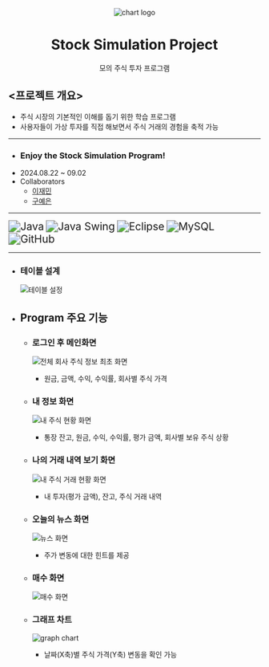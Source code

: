 <p align="center">
	<img src="https://github.com/user-attachments/assets/7e845990-cdbe-4990-8c58-1474ebbcc998" alt="chart logo">
</p>
 <h1 align="center">
	 Stock Simulation Project
 </h1>
<div align="center">
    모의 주식 투자 프로그램
</div>

## <프로젝트 개요>
- 주식 시장의 기본적인 이해를 돕기 위한 학습 프로그램
- 사용자들이 가상 투자를 직접 해보면서 주식 거래의 경험을 축적 가능
---
- ### Enjoy the Stock Simulation Program!
- 2024.08.22 ~ 09.02 
- Collaborators
	- [이재민](https://github.com/qwer123toy)
	- [구예은](https://github.com/goho11)
---
<img src="https://img.shields.io/badge/Java-007396?style=for-the-badge&logo=openJDK&logoColor=white" alt="Java" style="zoom: 1.5;" /> <img src="https://img.shields.io/badge/Java_Swing-5382A1?style=for-the-badge&logo=java&logoColor=white" alt="Java Swing" style="zoom: 1.5;" /> <img src="https://img.shields.io/badge/Eclipse-2C2255?style=for-the-badge&logo=eclipse&logoColor=white" alt="Eclipse" style="zoom: 1.5;" /> <img src="https://img.shields.io/badge/MySQL-4479A1?style=for-the-badge&logo=mysql&logoColor=white" alt="MySQL" style="zoom: 1.5;" /> <img src="https://img.shields.io/badge/GitHub-181717?style=for-the-badge&logo=github&logoColor=white" alt="GitHub" style="zoom: 1.5;" />

---
- ### 테이블 설계
	
	![테이블 설정](https://github.com/user-attachments/assets/071fa13c-b50a-4bc9-b332-ceddd12239f9)

- ## Program 주요 기능
	- ### 로그인 후 메인화면
		
		![전체 회사 주식 정보 최초 화면](https://github.com/user-attachments/assets/895b484d-0024-4d7d-89af-895cdff356b5)
		- 원금, 금액, 수익, 수익률, 회사별 주식 가격

	- ### 내 정보 화면
		
		![내 주식 현황 화면](https://github.com/user-attachments/assets/5c4d254f-de0b-4a46-9dad-bb2f8ce855ec)
		- 통장 잔고, 원금, 수익, 수익률, 평가 금액, 회사별 보유 주식 상황

	- ### 나의 거래 내역 보기 화면
		
		![내 주식 거래 현황 화면](https://github.com/user-attachments/assets/c0164455-506b-433a-8c9c-954d16a3d48c)
		- 내 투자(평가 금액), 잔고, 주식 거래 내역

	- ### 오늘의 뉴스 화면
		
		![뉴스 화면](https://github.com/user-attachments/assets/6c435d4a-2693-47c4-b14f-20792738367f)
		- 주가 변동에 대한 힌트를 제공

	- ### 매수 화면
		
		![매수 화면](https://github.com/user-attachments/assets/36b2001f-dbd6-49d6-841f-a5391354b537)

	- ### 그래프 차트
		
		![graph chart](https://github.com/user-attachments/assets/94d892f3-f79e-446a-b3b0-105c86ccf019)
		- 날짜(X축)별 주식 가격(Y축) 변동을 확인 가능
